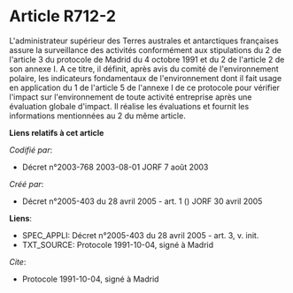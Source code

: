 # Article R712-2

L'administrateur supérieur des Terres australes et antarctiques françaises assure la surveillance des activités conformément
aux stipulations du 2 de l'article 3 du protocole de Madrid du 4 octobre 1991 et du 2 de l'article 2 de son annexe I. A ce
titre, il définit, après avis du comité de l'environnement polaire, les indicateurs fondamentaux de l'environnement dont il
fait usage en application du 1 de l'article 5 de l'annexe I de ce protocole pour vérifier l'impact sur l'environnement de
toute activité entreprise après une évaluation globale d'impact. Il réalise les évaluations et fournit les informations
mentionnées au 2 du même article.

**Liens relatifs à cet article**

_Codifié par_:

  - Décret n°2003-768 2003-08-01 JORF 7 août 2003

_Créé par_:

  - Décret n°2005-403 du 28 avril 2005 - art. 1 () JORF 30 avril 2005

**Liens**:

  - SPEC_APPLI: Décret n°2005-403 du 28 avril 2005 - art. 3, v. init.
  - TXT_SOURCE: Protocole 1991-10-04, signé à Madrid

_Cite_:

  - Protocole 1991-10-04, signé à Madrid
